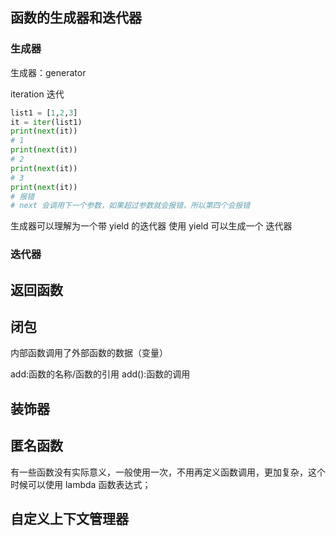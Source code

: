 

## 函数的生成器和迭代器

### 生成器

生成器：generator


iteration 迭代
```python
list1 = [1,2,3]
it = iter(list1)
print(next(it))
# 1
print(next(it))
# 2
print(next(it))
# 3
print(next(it))
# 报错
# next 会调用下一个参数，如果超过参数就会报错，所以第四个会报错
```
生成器可以理解为一个带 yield 的迭代器
使用 yield 可以生成一个 迭代器 


### 迭代器




## 返回函数


## 闭包
内部函数调用了外部函数的数据（变量）

add:函数的名称/函数的引用
add():函数的调用



## 装饰器



## 匿名函数
有一些函数没有实际意义，一般使用一次，不用再定义函数调用，更加复杂，这个时候可以使用 lambda 函数表达式；



## 自定义上下文管理器

